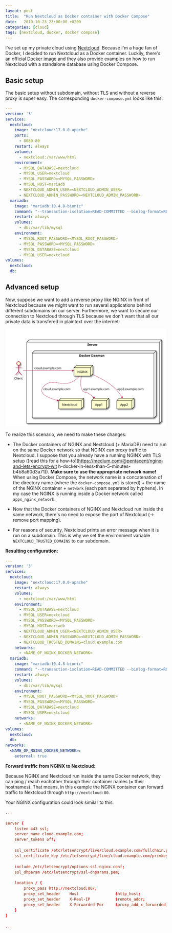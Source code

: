 ```yaml
---
layout: post
title:  "Run Nextcloud as Docker container with Docker Compose"
date:   2019-10-23 23:00:00 +0200
categories: [cloud]
tags: [nextcloud, docker, docker compose]
---
```


I've set up my private cloud using [Nextcloud](https://nextcloud.com/). Because I'm a huge fan of
Docker, I decided to run Nextcloud as a Docker container. Luckily, there's an official
[Docker image](https://hub.docker.com/_/nextcloud) and they also provide examples on how
to run Nextcloud with a standalone database using Docker Compose.

## Basic setup

The basic setup without subdomain, without TLS and without a reverse proxy is super easy. The corresponding `docker-compose.yml` looks like this:

```yaml
---
version: '3'
services:
  nextcloud:
    image: "nextcloud:17.0.0-apache"
    ports:
      - 8080:80
    restart: always
    volumes:
      - nextcloud:/var/www/html
    environment:
      - MYSQL_DATABASE=nextcloud
      - MYSQL_USER=nextcloud
      - MYSQL_PASSWORD=<MYSQL_PASSWORD>
      - MYSQL_HOST=mariadb
      - NEXTCLOUD_ADMIN_USER=<NEXTCLOUD_ADMIN_USER>
      - NEXTCLOUD_ADMIN_PASSWORD=<NEXTCLOUD_ADMIN_PASSWORD>
  mariadb:
    image: "mariadb:10.4.8-bionic"
    command: "--transaction-isolation=READ-COMMITTED --binlog-format=ROW"
    restart: always
    volumes:
      - db:/var/lib/mysql
    environment:
      - MYSQL_ROOT_PASSWORD=<MYSQL_ROOT_PASSWORD>
      - MYSQL_PASSWORD=<MYSQL_PASSWORD>
      - MYSQL_DATABASE=nextcloud
      - MYSQL_USER=nextcloud
volumes:
  nextcloud:
  db:
```

## Advanced setup

Now, suppose we want to add a reverse proxy like NGINX in front of Nextcloud because we might want to run several applications behind different subdomains on our server. Furthermore, we want to secure our connection to Nextcloud through TLS because we don't want that all our private data is transfered in plaintext over the internet:

![PlantUML diagram denoting the scenario with Docker](/assets/2019-10-23/plantumlScenario.svg)

<!--
```plantuml
@startuml

together {
    actor Client
    node Server {
        node "Docker Daemon" {
            together {
                node NGINX
            }
            together {
                node "App1"
                node "App2"
                node Nextcloud
            }
        }
    }
}

NGINX -[hidden]-> Nextcloud
NGINX -[hidden]-> App1
NGINX -[hidden]-> App2

Client-> NGINX : cloud.example.com
NGINX -> App1 : app1.example.com
NGINX -> App2 : app2.example.com
NGINX -> Nextcloud : cloud.example.com

@enduml
```
-->

To realize this scenario, we need to make these changes:

* The Docker containers of NGINX and Nextcloud (+ MariaDB) need to run on the same Docker network so that NGINX can proxy traffic to Nextcloud. I suppose that you already have a running NGINX with TLS setup ([read this for a how-to](https://medium.com/@pentacent/nginx-and-lets-encrypt-wit
h-docker-in-less-than-5-minutes-b4b8a60d3a71)). **Make sure to use the appropriate network name!** When using Docker Compose, the network name is a concatenation of the directory name (where the `docker-compose.yml` is stored) + the name of the NGINX container + `network` (each part separated by hyphens). In my case the NGINX is running inside a Docker network called `apps_nginx_network`.

* Now that the Docker containers of NGINX and Nextcloud run inside the same network, there's no need to expose the port of Nextcloud (→ remove port mapping).

* For reasons of security, Nextcloud prints an error message when it is run on a subdomain. This is why we set the environment variable `NEXTCLOUD_TRUSTED_DOMAINS` to our subdomain.

**Resulting configuration:**

```yaml
---
version: '3'
services:
  nextcloud:
    image: "nextcloud:17.0.0-apache"
    restart: always
    volumes:
      - nextcloud:/var/www/html
    environment:
      - MYSQL_DATABASE=nextcloud
      - MYSQL_USER=nextcloud
      - MYSQL_PASSWORD=<MYSQL_PASSWORD>
      - MYSQL_HOST=mariadb
      - NEXTCLOUD_ADMIN_USER=<NEXTCLOUD_ADMIN_USER>
      - NEXTCLOUD_ADMIN_PASSWORD=<NEXTCLOUD_ADMIN_PASSWORD>
      - NEXTCLOUD_TRUSTED_DOMAINS=cloud.example.com
    networks:
      - <NAME_OF_NGINX_DOCKER_NETWORK>
  mariadb:
    image: "mariadb:10.4.8-bionic"
    command: "--transaction-isolation=READ-COMMITTED --binlog-format=ROW"
    restart: always
    volumes:
      - db:/var/lib/mysql
    environment:
      - MYSQL_ROOT_PASSWORD=<MYSQL_ROOT_PASSWORD>
      - MYSQL_PASSWORD=<MYSQL_PASSWORD>
      - MYSQL_DATABASE=nextcloud
      - MYSQL_USER=nextcloud
    networks:
      - <NAME_OF_NGINX_DOCKER_NETWORK>
volumes:
  nextcloud:
  db:
networks:
  <NAME_OF_NGINX_DOCKER_NETWORK>:
    external: true  
```

**Forward traffic from NGINX to Nextcloud:**

Because NGINX and Nextcloud run inside the same Docker network, they can ping / reach eachother through their container names (= their hostnames). That means, in this example the NGINX container can forward traffic to Nextcloud through `http://nextcloud:80`.

Your NGINX configuration could look similar to this:

```conf
...

server {
    listen 443 ssl;
    server_name cloud.example.com;
    server_tokens off;

    ssl_certificate /etc/letsencrypt/live/cloud.example.com/fullchain.pem;
    ssl_certificate_key /etc/letsencrypt/live/cloud.example.com/privkey.pem;

    include /etc/letsencrypt/options-ssl-nginx.conf;
    ssl_dhparam /etc/letsencrypt/ssl-dhparams.pem;

    location / {
        proxy_pass http://nextcloud:80/;
        proxy_set_header    Host                $http_host;
        proxy_set_header    X-Real-IP           $remote_addr;
        proxy_set_header    X-Forwarded-For     $proxy_add_x_forwarded_for;
    }
}

...
```
